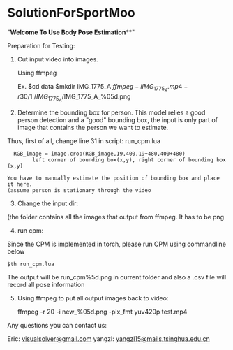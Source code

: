 # SolutionForSportMoo



"**********************Welcome To Use Body Pose Estimation************************"


Preparation for Testing:

1) Cut input video into images.

	Using ffmpeg

	Ex. 
	$cd data
	$mkdir IMG_1775_A
	$ffmpeg -i IMG_1775_A.mp4 -r 30/1 ./IMG_1775_A/$IMG_1775_A_%05d.png


2) Determine the bounding box for person. This model relies a good person detection and a "good" bounding box, the input is only part of image that contains the person we want to estimate.


Thus, first of all, change line 31 in script: run_cpm.lua

      RGB_image = image.crop(RGB_image,19,400,19+480,400+480)
			left corner of bounding box(x,y), right corner of bounding box (x,y)

	You have to manually estimate the position of bounding box and place it here.
	(assume person is stationary through the video

3) Change the input dir:

  (the folder contains all the images that output from ffmpeg. It has to be png


4) run cpm:

Since the CPM is implemented in torch, please run CPM using commandline below

	$th run_cpm.lua

The output will be run_cpm%5d.png in current folder and also a .csv file will record all pose information


5) Using ffmpeg to put all output images back to video:

	ffmpeg -r 20 -i new_%05d.png -pix_fmt yuv420p test.mp4

Any questions you can contact us:

Eric: 	visualsolver@gmail.com
yangzl: yangzl15@mails.tsinghua.edu.cn



